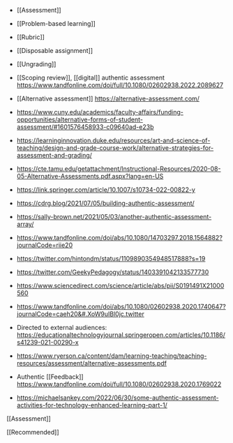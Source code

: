 - [[Assessment]]
- [[Problem-based learning]]
- [[Rubric]]
- [[Disposable assignment]]
- [[Ungrading]]

- [[Scoping review]], [[digital]] authentic assessment https://www.tandfonline.com/doi/full/10.1080/02602938.2022.2089627

- [[Alternative assessment]] https://alternative-assessment.com/

- https://www.cuny.edu/academics/faculty-affairs/funding-opportunities/alternative-forms-of-student-assessment/#1601576458933-c09640ad-e23b

- https://learninginnovation.duke.edu/resources/art-and-science-of-teaching/design-and-grade-course-work/alternative-strategies-for-assessment-and-grading/

- https://cte.tamu.edu/getattachment/Instructional-Resources/2020-08-05-Alternative-Assessments.pdf.aspx?lang=en-US

- https://link.springer.com/article/10.1007/s10734-022-00822-y

- https://cdrg.blog/2021/07/05/building-authentic-assessment/
- https://sally-brown.net/2021/05/03/another-authentic-assessment-array/
- https://www.tandfonline.com/doi/abs/10.1080/14703297.2018.1564882?journalCode=riie20
- https://twitter.com/hintondm/status/1109890354948517888?s=19
- https://twitter.com/GeekyPedagogy/status/1403391042133577730

- https://www.sciencedirect.com/science/article/abs/pii/S0191491X21000560

- https://www.tandfonline.com/doi/abs/10.1080/02602938.2020.1740647?journalCode=caeh20&#.XoW9uIBl0jc.twitter

- Directed to external audiences: https://educationaltechnologyjournal.springeropen.com/articles/10.1186/s41239-021-00290-x

- https://www.ryerson.ca/content/dam/learning-teaching/teaching-resources/assessment/alternative-assessments.pdf

- Authentic [[Feedback]] https://www.tandfonline.com/doi/full/10.1080/02602938.2020.1769022

- https://michaelsankey.com/2022/06/30/some-authentic-assessment-activities-for-technology-enhanced-learning-part-1/

[[Assessment]]

[[Recommended]]
